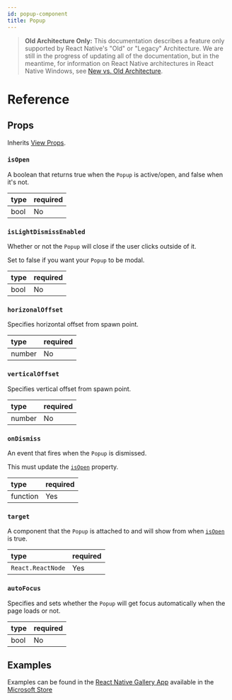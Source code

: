 ```yaml
---
id: popup-component
title: Popup
---
```


> **Old Architecture Only:** This documentation describes a feature only supported by React Native's "Old" or "Legacy" Architecture. We are still in the progress of updating all of the documentation, but in the meantime, for information on React Native architectures in React Native Windows, see [New vs. Old Architecture](new-architecture.md).

# Reference

## Props

Inherits [View Props](https://reactnative.dev/docs/view#props).

### `isOpen`

A boolean that returns true when the `Popup` is active/open, and false when it's not.

| type | required |
|:--|:--|
| bool | No |

### `isLightDismissEnabled`

Whether or not the `Popup` will close if the user clicks outside of it.

Set to false if you want your `Popup` to be modal.

| type | required |
|:--|:--|
| bool | No |

### `horizonalOffset`

Specifies horizontal offset from spawn point.

| type | required |
|:--|:--|
| number | No |

### `verticalOffset`

Specifies vertical offset from spawn point.

| type | required |
|:--|:--|
| number | No |

### `onDismiss`

An event that fires when the `Popup` is dismissed.

This must update the [`isOpen`](#isopen) property.

| type | required |
|:--|:--|
| function | Yes |

### `target`

A component that the `Popup` is attached to and will show from when [`isOpen`](flyout-component-windows.md#isopen) is true.

| type | required |
|:--|:--|
| `React.ReactNode` | Yes |

### `autoFocus`

Specifies and sets whether the `Popup` will get focus automatically when the page loads or not.

| type | required |
|:--|:--|
| bool | No |

## Examples

Examples can be found in the [React Native Gallery App](https://github.com/microsoft/react-native-gallery/blob/main/src/examples/PopupExamplePage.tsx) available in the [Microsoft Store](http://aka.ms/reactnativegalleryapp)

